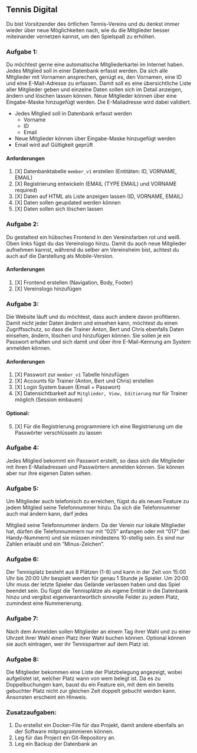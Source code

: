 ## Tennis Digital

Du bist Vorsitzender des örtlichen Tennis-Vereins und du denkst immer wieder über neue Möglichkeiten nach, wie du die Mitglieder besser miteinander vernetzen kannst, um den Spielspaß zu erhöhen.

### Aufgabe 1:
Du möchtest gerne eine automatische Mitgliederkartei im Internet haben. Jedes Mitglied soll in einer Datenbank erfasst werden. Da sich alle Mitglieder mit Vornamen ansprechen, genügt es, den Vornamen, eine ID und eine E-Mail-Adresse zu erfassen. Damit soll es eine übersichtliche Liste aller Mitglieder geben und einzelne Daten sollen sich im Detail anzeigen, ändern und löschen lassen können. Neue Mitglieder können über eine Eingabe-Maske hinzugefügt werden. Die E-Mailadresse wird dabei validiert.

- Jedes Mitglied soll in Datenbank erfasst werden
    - Vorname
    - ID
    - Email
- Neue Mitglieder können über Eingabe-Maske hinzugefügt werden
- Email wird auf Gültigkeit geprüft

#### Anforderungen
1. [X] Datenbanktabelle ```member_v1``` erstellen (Entitäten: ID, VORNAME, EMAIL)
2. [X] Registrierung entwickeln (EMAIL (TYPE EMAIL) und VORNAME required)
3. [X] Daten auf HTML als Liste anzeigen lassen (ID, VORNAME, EMAIL)
4. [X] Daten sollen geupdated werden können
5. [X] Daten sollen sich löschen lassen

### Aufgabe 2:
Du gestaltest ein hübsches Frontend in den Vereinsfarben rot und weiß. Oben links fügst du das Vereinslogo hinzu. Damit du auch neue Mitglieder aufnehmen kannst, während du selber am Vereinsheim bist, achtest du auch auf die Darstellung als Mobile-Version.

#### Anforderungen
1. [X] Frontend erstellen (Navigation, Body, Footer)
2. [X] Vereinslogo hinzufügen

### Aufgabe 3:
Die Website läuft und du möchtest, dass auch andere davon profitieren. Damit nicht jeder Daten ändern und einsehen kann, möchtest du einen Zugriffsschutz, so dass die Trainer Anton, Bert und Chris ebenfalls Daten einsehen, ändern, löschen und hinzufügen können. Sie sollen je ein Passwort erhalten und sich damit und über ihre E-Mail-Kennung am System anmelden können.

#### Anforderungen
1. [X] Passwort zur ```member_v1``` Tabelle hinzufügen
2. [X] Accounts für Trainer (Anton, Bert und Chris) erstellen
3. [X] Login System bauen (Email + Passwort)
4. [X] Datensichtbarkeit auf ```Mitglieder, View, Editierung``` nur für Trainer möglich (Session einbauen)

#### Optional:
5. [X] Für die Registrierung programmiere ich eine Registrierung um die Passwörter verschlüsseln zu lassen

### Aufgabe 4:
Jedes Mitglied bekommt ein Passwort erstellt, so dass sich die Mitglieder mit ihren E-Mailadressen und Passwörtern anmelden können. Sie können aber nur ihre eigenen Daten sehen.
### Aufgabe 5:
Um Mitglieder auch telefonisch zu erreichen, fügst du als neues Feature zu jedem Mitglied seine Telefonnummer hinzu. Da sich die Telefonnummer auch mal ändern kann, darf jedes

Mitglied seine Telefonnummer ändern. Da der Verein nur lokale Mitglieder hat, dürfen die Telefonnummern nur mit “025” anfangen oder mit “017” (bei Handy-Nummern) und sie müssen mindestens 10-stellig sein. Es sind nur Zahlen erlaubt und ein “Minus-Zeichen”.
### Aufgabe 6:
Der Tennisplatz besteht aus 8 Plätzen (1-8) und kann in der Zeit von 15:00 Uhr bis 20:00 Uhr bespielt werden für genau 1 Stunde je Spieler. Um 20:00 Uhr muss der letzte Spieler das Gelände verlassen haben und das Spiel beendet sein. Du fügst die Tennisplätze als eigene Entität in die Datenbank hinzu und vergibst eigenverantwortlich sinnvolle Felder zu jedem Platz, zumindest eine Nummerierung.
### Aufgabe 7:
Nach dem Anmelden sollen Mitglieder an einem Tag ihrer Wahl und zu einer Uhrzeit ihrer Wahl einen Platz ihrer Wahl buchen können. Optional können sie auch eintragen, wer ihr Tennispartner auf dem Platz ist.
### Aufgabe 8:
Die Mitglieder bekommen eine Liste der Platzbelegung angezeigt, wobei aufgelistet ist, welcher Platz wann von wem belegt ist.
Da es zu Doppelbuchungen kam, baust du ein Feature ein, mit dem ein bereits gebuchter Platz nicht zur gleichen Zeit doppelt gebucht werden kann. Ansonsten erscheint ein Hinweis.
### Zusatzaufgaben:
1. Du erstellst ein Docker-File für das Projekt, damit andere ebenfalls an der Software mitprogrammieren können.
2. Leg für das Project ein Git-Repository an.
3. Leg ein Backup der Datenbank an